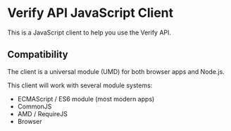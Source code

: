 Verify API JavaScript Client
=====

This is a JavaScript client to help you use the Verify API.

## Compatibility

The client is a universal module (UMD) for both browser apps and Node.js.

This client will work with several module systems:
 - ECMAScript / ES6 module (most modern apps)
 - CommonJS
 - AMD / RequireJS
 - Browser <script> tag imports

The client is compiled for ES5, so it will work with both old and new browsers.

## Installation

You can install the client from this repo using npm or yarn.

```
npm install --save git://github.com/fixture-ai/verify-client-js.git
```
or
```
yarn add git://github.com/fixture-ai/verify-client-js.git
```

## Frontend and backend clients

There are two variants of the `VerifyApi` client:

- [verify-api/frontend](https://fixture-ai.github.io/verify-client-js/modules/frontend.html) -
  This client is primarily for frontend/browser apps and allows you to make all
  the API calls that can be made without an API key. Specifically, you cannot make
  calls to create or retrieve a session with this client because that must be done
  from a backend app where your API key can be kept secret. You can also use this client
  for backend/Node.js apps if you only need to make calls that don't require an API key.
  
- [verify-api/backend](https://fixture-ai.github.io/verify-client-js/modules/backend.html) -
  This client is suitable for backend/Node.js apps where your API key can be kept
  secret. It allows you to make all Verify API calls, including everything available
  in the frontend client.

## Basic usage

This client is a universal module (UMD) for both browsers and Node.js, so how you
import it will depend on your module system (or lack thereof). If you're
unsure, import this package as an ECMAScript module (first option shown below).

The examples below show the `verify-client/frontend`, but importing
`verify-client/backend` works the same way.
See [Frontend and backend clients](#Frontend-and-backend-clients).

```javascript
// ECMASCript module (use this for most modern apps)
import { VerifyApi } from 'verify-client/frontend';
const client = new VerifyApi();
```

```javascript
// CommonJS
const { VerifyApi } = require('verify-client/frontend');
const client = new VerifyApi();
```

```javascript
// AMD, RequireJS
require(['verify-client/frontend'], function(VerifyApi){
  const client = new VerifyApi();
});
```

```html
<!-- HTML script tag import -->
<script src="node_modules/verify-client/frontend-browser.min.js"></script>
<script>
  const client = new verifyclient.VerifyApi();
</script>
```

## Client documentation

See the [API client docs](https://fixture-ai.github.io/verify-client-js/index.html)
for a list of all available classes and methods.

## Building from source

The client source code is in the `src/` directory, and it is written in TypeScript.
If you want, you can build the JavaScript clients yourself with npm:

```
npm install
npm run build
```
